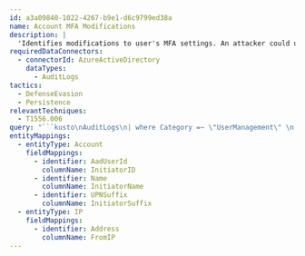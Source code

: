 ```yaml
---
id: a3a09840-1022-4267-b9e1-d6c9799ed38a
name: Account MFA Modifications
description: |
  'Identifies modifications to user's MFA settings. An attacker could use access to modify MFA settings to bypass MFA requirements or maintain persistence.
requiredDataConnectors:
  - connectorId: AzureActiveDirectory
    dataTypes:
      - AuditLogs
tactics:
  - DefenseEvasion
  - Persistence
relevantTechniques:
  - T1556.006
query: "```kusto\nAuditLogs\n| where Category =~ \"UserManagement\" \n| where OperationName in~ (\"Admin registered security info\", \"Admin updated security info\", \"Admin deleted security info\", \"User registered security info\", \"User changed default security info\", \"User deleted security info\",\"User registered all required security info\",\"User started security info registration\") \n| extend InitiatorUPN = tolower(tostring(InitiatedBy.user.userPrincipalName))\n| extend FromIP = tostring(InitiatedBy.user.ipAddress) \n| extend TargetUPN = tostring(TargetResources[0].userPrincipalName)\n| extend InitiatorID = tostring(InitiatedBy.user.id)\n| summarize ModifiedAccounts = make_set(TargetUPN, 100), Start = min(TimeGenerated), End = max(TimeGenerated), Actions = make_set(OperationName, 10) by InitiatorID, InitiatorUPN, FromIP\n| extend InitiatorName = tostring(split(InitiatorUPN, \"@\")[0]), InitiatorSuffix = tostring(split(InitiatorUPN, \"@\")[1])\n```"
entityMappings:
  - entityType: Account
    fieldMappings:
      - identifier: AadUserId
        columnName: InitiatorID
      - identifier: Name
        columnName: InitiatorName
      - identifier: UPNSuffix
        columnName: InitiatorSuffix
  - entityType: IP
    fieldMappings:
      - identifier: Address
        columnName: FromIP
---
```


